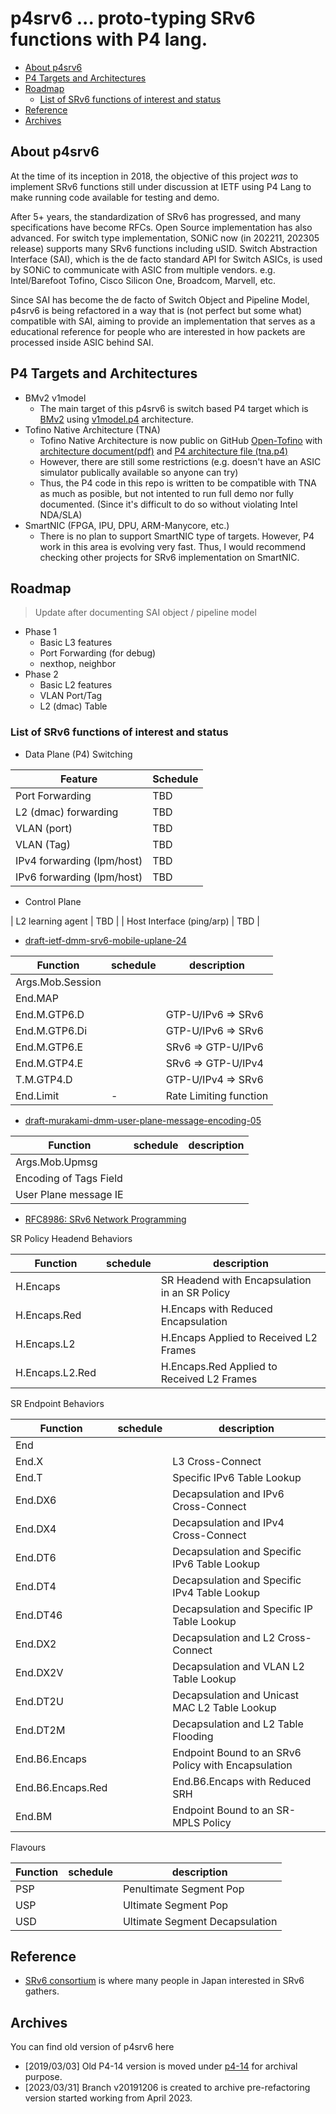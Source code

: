 # p4srv6 ... proto-typing SRv6 functions with P4 lang.

- [About p4srv6](#about-p4srv6)
- [P4 Targets and Architectures](#p4-targets-and-architectures)
- [Roadmap](#roadmap)
  - [List of SRv6 functions of interest and status](#list-of-srv6-functions-of-interest-and-status)
- [Reference](#reference)
- [Archives](#archives)

## About p4srv6

At the time of its inception in 2018, the objective of this project *was* to implement SRv6 functions still under discussion at IETF using P4 Lang to make running code available for testing and demo.

After 5+ years, the standardization of SRv6 has progressed, and many specifications have become RFCs. Open Source implementation has also advanced. For switch type implementation, SONiC now (in 202211, 202305 release) supports many SRv6 functions including uSID. Switch Abstraction Interface (SAI), which is the de facto standard API for Switch ASICs, is used by SONiC to communicate with ASIC from multiple vendors. e.g. Intel/Barefoot Tofino, Cisco Silicon One, Broadcom, Marvell, etc. 

Since SAI has become the de facto of Switch Object and Pipeline Model, p4srv6 is being refactored in a way that is (not perfect but some what) compatible with SAI, aiming to provide an implementation that serves as a educational reference for people who are interested in how packets are processed inside ASIC behind SAI.

## P4 Targets and Architectures

- BMv2 v1model
  - The main target of this p4srv6 is switch based P4 target which is [BMv2](https://github.com/p4lang/behavioral-model) using [v1model.p4](https://github.com/p4lang/p4c/blob/master/p4include/v1model.p4) architecture.
- Tofino Native Architecture (TNA)
  - Tofino Native Architecture is now public on GitHub [Open-Tofino](https://github.com/barefootnetworks/Open-Tofino) with [architecture document(pdf)](https://github.com/barefootnetworks/Open-Tofino/blob/master/PUBLIC_Tofino-Native-Arch.pdf) and [P4 architecture file (tna.p4)](https://github.com/barefootnetworks/Open-Tofino/blob/master/share/p4c/p4include/tna.p4)
  - However, there are still some restrictions (e.g. doesn't have an ASIC simulator publically available so anyone can try)
  - Thus, the P4 code in this repo is written to be compatible with TNA as much as posible, but not intented to run full demo nor fully documented. (Since it's difficult to do so without violating Intel NDA/SLA)
- SmartNIC (FPGA, IPU, DPU, ARM-Manycore, etc.)
  - There is no plan to support SmartNIC type of targets. However, P4 work in this area is evolving very fast. Thus, I would recommend checking other projects for SRv6 implementation on SmartNIC.

## Roadmap

> Update after documenting SAI object / pipeline model

- Phase 1
  - Basic L3 features
  - Port Forwarding (for debug)
  - nexthop, neighbor
- Phase 2
  - Basic L2 features
  - VLAN Port/Tag
  - L2 (dmac) Table

### List of SRv6 functions of interest and status

* Data Plane (P4) Switching

| Feature                    | Schedule |
| -------------------------- | -------- |
| Port Forwarding            | TBD      |
| L2 (dmac) forwarding       | TBD      |
| VLAN (port)                | TBD      |
| VLAN (Tag)                 | TBD      |
| IPv4 forwarding (lpm/host) | TBD      |
| IPv6 forwarding (lpm/host) | TBD      |

* Control Plane
 
| L2 learning agent          | TBD      |
| Host Interface (ping/arp)  | TBD      |

* [draft-ietf-dmm-srv6-mobile-uplane-24](https://datatracker.ietf.org/doc/draft-ietf-dmm-srv6-mobile-uplane/)

| Function         | schedule | description            |
| ---------------- | -------- | ---------------------- |
| Args.Mob.Session |          |                        |
| End.MAP          |          |                        |
| End.M.GTP6.D     |          | GTP-U/IPv6 => SRv6     |
| End.M.GTP6.Di    |          | GTP-U/IPv6 => SRv6     |
| End.M.GTP6.E     |          | SRv6 => GTP-U/IPv6     |
| End.M.GTP4.E     |          | SRv6 => GTP-U/IPv4     |
| T.M.GTP4.D       |          | GTP-U/IPv4 => SRv6     |
| End.Limit        | -        | Rate Limiting function |

* [draft-murakami-dmm-user-plane-message-encoding-05](https://datatracker.ietf.org/doc/draft-murakami-dmm-user-plane-message-encoding/)

| Function               | schedule | description |
| ---------------------- | -------- | ----------- |
| Args.Mob.Upmsg         |          |             |
| Encoding of Tags Field |          |             |
| User Plane message IE  |          |             |


* [RFC8986: SRv6 Network Programming](https://datatracker.ietf.org/doc/rfc8986/)

SR Policy Headend Behaviors

| Function        | schedule | description                                   |
| --------------- | -------- | --------------------------------------------- |
| H.Encaps        |          | SR Headend with Encapsulation in an SR Policy |
| H.Encaps.Red    |          | H.Encaps with Reduced Encapsulation           |
| H.Encaps.L2     |          | H.Encaps Applied to Received L2 Frames        |
| H.Encaps.L2.Red |          | H.Encaps.Red Applied to Received L2 Frames    |

SR Endpoint Behaviors

| Function          | schedule | description                                         |
| ----------------- | -------- | --------------------------------------------------- |
| End               |          |                                                     |
| End.X             |          | L3 Cross-Connect                                    |
| End.T             |          | Specific IPv6 Table Lookup                          |
| End.DX6           |          | Decapsulation and IPv6 Cross-Connect                |
| End.DX4           |          | Decapsulation and IPv4 Cross-Connect                |
| End.DT6           |          | Decapsulation and Specific IPv6 Table Lookup        |
| End.DT4           |          | Decapsulation and Specific IPv4 Table Lookup        |
| End.DT46          |          | Decapsulation and Specific IP Table Lookup          |
| End.DX2           |          | Decapsulation and L2 Cross-Connect                  |
| End.DX2V          |          | Decapsulation and VLAN L2 Table Lookup              |
| End.DT2U          |          | Decapsulation and Unicast MAC L2 Table Lookup       |
| End.DT2M          |          | Decapsulation and L2 Table Flooding                 |
| End.B6.Encaps     |          | Endpoint Bound to an SRv6 Policy with Encapsulation |
| End.B6.Encaps.Red |          | End.B6.Encaps with Reduced SRH                      |
| End.BM            |          | Endpoint Bound to an SR-MPLS Policy                 |

Flavours

| Function | schedule | description                    |
| -------- | -------- | ------------------------------ |
| PSP      |          | Penultimate Segment Pop        |
| USP      |          | Ultimate Segment Pop           |
| USD      |          | Ultimate Segment Decapsulation |

## Reference

- [SRv6 consortium](https://seg6.net) is where many people in Japan interested in SRv6 gathers.



## Archives

You can find old version of p4srv6 here

- [2019/03/03] Old P4-14 version is moved under [p4-14](https://github.com/ebiken/p4srv6/tree/master/p4-14) for archival purpose. 
- [2023/03/31] Branch v20191206 is created to archive pre-refactoring version started working from April 2023.
